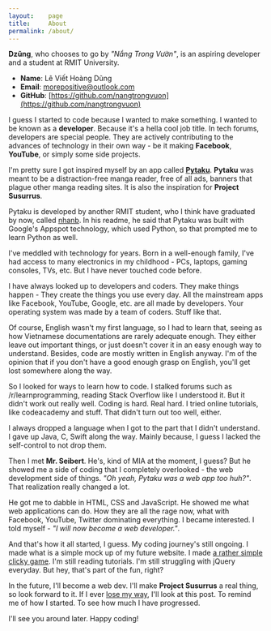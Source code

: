 ```yaml
---
layout:    page
title:     About
permalink: /about/
---
```



**Dzũng**, who chooses to go by *"Nắng Trong Vườn"*, is an aspiring developer and a student at RMIT University.

- **Name**: Lê Viết Hoàng Dũng
- **Email**:  morepositive@outlook.com
- **GitHub**: [https://github.com/nangtrongvuon](https://github.com/nangtrongvuon)

I guess I started to code because I wanted to make something. I wanted to be known as a **developer**. Because it's a hella cool job title. In tech forums, developers are special people. They are actively contributing to the advances of technology in their own way - be it making **Facebook**, **YouTube**, or simply some side projects.

I'm pretty sure I got inspired myself by an app called [**Pytaku**](https://pytaku.appspot.com). **Pytaku** was meant to be a distraction-free manga reader, free of all ads, banners that plague other manga reading sites. It is also the inspiration for **Project Susurrus**.

Pytaku is developed by another RMIT student, who I think have graduated by now, called [nhanb](https://github.com/nhanb). In his readme, he said that Pytaku was built with Google's Appspot technology, which used Python, so that prompted me to learn Python as well.

I've meddled with technology for years. Born in a well-enough family, I've had access to many electronics in my childhood - PCs, laptops, gaming consoles, TVs, etc. But I have never touched code before.

I have always looked up to developers and coders. They make things happen - They create the things you use every day. All the mainstream apps like Facebook, YouTube, Google, etc. are all made by developers. Your operating system was made by a team of coders. Stuff like that.

Of course, English wasn't my first language, so I had to learn that, seeing as how Vietnamese documentations are rarely adequate enough. They either leave out important things, or just doesn't cover it in an easy enough way to understand. Besides, code are mostly written in English anyway. I'm of the opinion that if you don't have a good enough grasp on English, you'll get lost somewhere along the way.

So I looked for ways to learn how to code. I stalked forums such as /r/learnprogramming, reading Stack Overflow like I understood it. But it didn't work out really well. Coding is hard. Real hard. I tried online tutorials, like codeacademy and stuff. That didn't turn out too well, either.

I always dropped a language when I got to the part that I didn't understand. I gave up Java, C, Swift along the way. Mainly because, I guess I lacked the self-control to not drop them.

Then I met **Mr. Seibert**. He's, kind of MIA at the moment, I guess? But he showed me a side of coding that I completely overlooked - the web development side of things. *"Oh yeah, Pytaku was a web app too huh?"*. That realization really changed a lot.

He got me to dabble in HTML, CSS and JavaScript. He showed me what web applications can do. How they are all the rage now, what with Facebook, YouTube, Twitter dominating everything. I became interested. I told myself - *"I will now become a web developer."*.

And that's how it all started, I guess. My coding journey's still ongoing. I made what is a simple mock up of my future website. I made [a rather simple clicky game](https://github.com/codyseibert/clickr). I'm still reading tutorials. I'm still struggling with jQuery everyday. But hey, that's part of the fun, right?

In the future, I'll become a web dev. I'll make **Project Susurrus** a real thing, so look forward to it. If I ever [lose my way](https://youtu.be/rNo0EhDhpBE?t=60), I'll look at this post. To remind me of how I started. To see how much I have progressed.

I'll see you around later. Happy coding!
